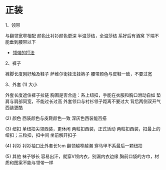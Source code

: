 <!-- 2018/2/1 -->

# 正装

1、领带

与翻领宽窄相配
颜色比衬衫颜色更深
半温莎结，全温莎结
系好后有酒窝
下端不能垂到腰带以下

- [领带的打法](../images/windsor.jpg)

2、裤子

裤脚长度刚好触及鞋子
萨维尔街挂法挂裤子
腰带颜色与皮鞋一致，不要过宽

3、外套
(1) 大小

外套长度遮住裤子拉链
胸围是否合适：系上纽扣，手能在衣服和胸口滑动自如
垫肩与肩部同宽，不能过长过高
外套领口与衬衫领子距离不要过大
背后两侧双开气西装更酷

(2) 颜色
西装颜色与皮鞋颜色一致
深灰色西装能百搭

(3) 纽扣
单纽扣尖领西装，更休闲
两粒扣西装，正式活动
两粒扣西装，扣最上的纽扣；三粒扣，扣中间
坐前解开扣子

(4) 衬衫
衬衫袖口比外套长1cm
翻领越窄越潮
穿马甲不系最后一颗纽扣

(5) 其他
袜子够长
容易出汗，就穿V领内衣，别漏内衣边缘
胸前口袋的方巾，材质和图案不能与领带一样
